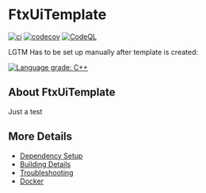 # FtxUiTemplate

[![ci](https://github.com/schorsch1976/FtxUiTemplate/actions/workflows/ci.yml/badge.svg)](https://github.com/schorsch1976/FtxUiTemplate/actions/workflows/ci.yml)
[![codecov](https://codecov.io/gh/schorsch1976/FtxUiTemplate/branch/main/graph/badge.svg)](https://codecov.io/gh/schorsch1976/FtxUiTemplate)
[![CodeQL](https://github.com/schorsch1976/FtxUiTemplate/actions/workflows/codeql-analysis.yml/badge.svg)](https://github.com/schorsch1976/FtxUiTemplate/actions/workflows/codeql-analysis.yml)

LGTM Has to be set up manually after template is created:

[![Language grade: C++](https://img.shields.io/lgtm/grade/cpp/github/schorsch1976/FtxUiTemplate)](https://lgtm.com/projects/g/schorsch1976/FtxUiTemplate/context:cpp)

## About FtxUiTemplate
Just a test


## More Details

 * [Dependency Setup](README_dependencies.md)
 * [Building Details](README_building.md)
 * [Troubleshooting](README_troubleshooting.md)
 * [Docker](README_docker.md)
